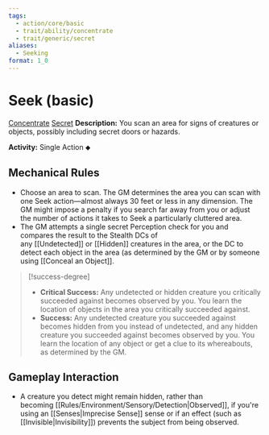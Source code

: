 ```yaml
---
tags:
  - action/core/basic
  - trait/ability/concentrate
  - trait/generic/secret
aliases:
  - Seeking
format: 1_0
---
```

# Seek (basic) [](#Actions "Single Action")

[Concentrate](Concentrate.md "General Trait") [Secret](Secret.md "General Trait")
**Description:** You scan an area for signs of creatures or objects, possibly including secret doors or hazards. 

**Activity:** Single Action ⬥

## Mechanical Rules

- Choose an area to scan. The GM determines the area you can scan with one Seek action—almost always 30 feet or less in any dimension. The GM might impose a penalty if you search far away from you or adjust the number of actions it takes to Seek a particularly cluttered area.
- The GM attempts a single secret Perception check for you and compares the result to the Stealth DCs of any [[Undetected]] or [[Hidden]] creatures in the area, or the DC to detect each object in the area (as determined by the GM or by someone using [[Conceal an Object]].

> [!success-degree]
>- **Critical Success:** Any undetected or hidden creature you critically succeeded against becomes observed by you. You learn the location of objects in the area you critically succeeded against.  
>- **Success:** Any undetected creature you succeeded against becomes hidden from you instead of undetected, and any hidden creature you succeeded against becomes observed by you. You learn the location of any object or get a clue to its whereabouts, as determined by the GM.

## Gameplay Interaction

- A creature you detect might remain hidden, rather than becoming [[Rules/Environment/Sensory/Detection|Observed]], if you're using an [[Senses|Imprecise Sense]] sense or if an effect (such as [[Invisible|Invisibility]]) prevents the subject from being observed.  
